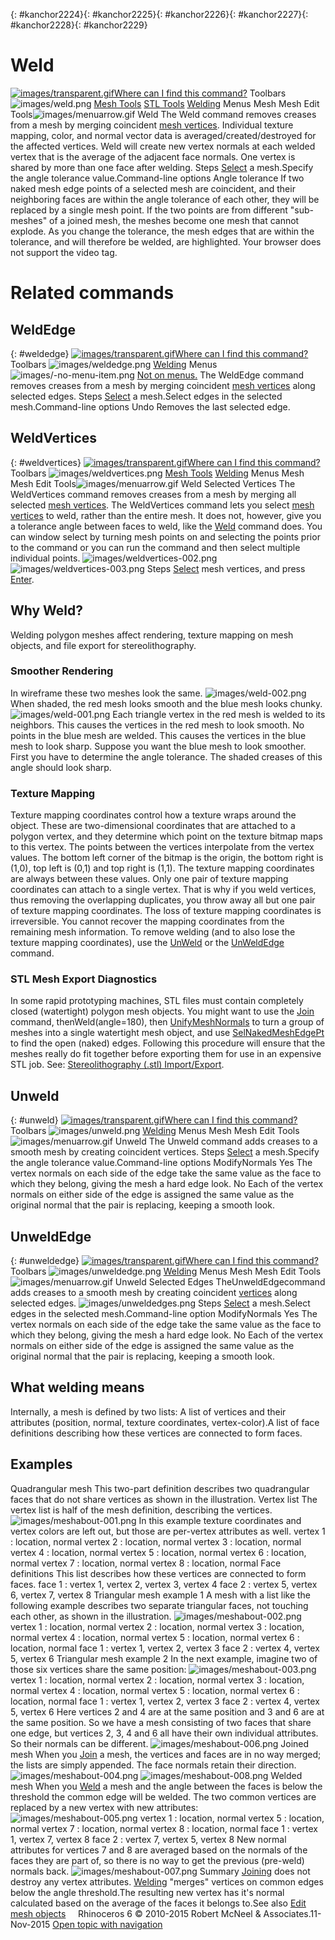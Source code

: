 ---
---

{: #kanchor2224}{: #kanchor2225}{: #kanchor2226}{: #kanchor2227}{: #kanchor2228}{: #kanchor2229}
# Weld
 [![images/transparent.gif](images/transparent.gif)Where can I find this command?](javascript:void(0);) Toolbars
![images/weld.png](images/weld.png) [Mesh Tools](mesh-tools-toolbar.html)  [STL Tools](stl-tools-toolbar.html)  [Welding](welding-toolbar.html) 
Menus
Mesh
Mesh Edit Tools![images/menuarrow.gif](images/menuarrow.gif)
Weld
The Weld command removes creases from a mesh by merging coincident [mesh vertices](meshvertex.html).
Individual texture mapping, color, and normal vector data is averaged/created/destroyed for the affected vertices.
Weld will create new vertex normals at each welded vertex that is the average of the adjacent face normals. One vertex is shared by more than one face after welding.
Steps
 [Select](select-objects.html) a mesh.Specify the angle tolerance value.Command-line options
Angle tolerance
If two naked mesh edge points of a selected mesh are coincident, and their neighboring faces are within the angle tolerance of each other, they will be replaced by a single mesh point. If the two points are from different "sub-meshes" of a joined mesh, the meshes become one mesh that cannot explode.
As you change the tolerance, the mesh edges that are within the tolerance, and will therefore be welded, are highlighted.
Your browser does not support the video tag.
# Related commands

## WeldEdge
{: #weldedge}
 [![images/transparent.gif](images/transparent.gif)Where can I find this command?](javascript:void(0);) Toolbars
![images/weldedge.png](images/weldedge.png) [Welding](welding-toolbar.html) 
Menus
![images/-no-menu-item.png](images/-no-menu-item.png) [Not on menus.](menuwhattodo.html) 
The WeldEdge command removes creases from a mesh by merging coincident [mesh vertices](meshvertex.html) along selected edges.
Steps
 [Select](select-objects.html) a mesh.Select edges in the selected mesh.Command-line options
Undo
Removes the last selected edge.

## WeldVertices
{: #weldvertices}
 [![images/transparent.gif](images/transparent.gif)Where can I find this command?](javascript:void(0);) Toolbars
![images/weldvertices.png](images/weldvertices.png) [Mesh Tools](mesh-tools-toolbar.html)  [Welding](welding-toolbar.html) 
Menus
Mesh
Mesh Edit Tools![images/menuarrow.gif](images/menuarrow.gif)
Weld Selected Vertices
The WeldVertices command removes creases from a mesh by merging all selected [mesh vertices](meshvertex.html).
The WeldVertices command lets you select [mesh vertices](meshvertex.html) to weld, rather than the entire mesh. It does not, however, give you a tolerance angle between faces to weld, like the [Weld](#) command does. You can window select by turning mesh points on and selecting the points prior to the command or you can run the command and then select multiple individual points.
![images/weldvertices-002.png](images/weldvertices-002.png)![images/weldvertices-003.png](images/weldvertices-003.png)
Steps
 [Select](select-objects.html) mesh vertices, and press [Enter](enter-key.html).
## Why Weld?
Welding polygon meshes affect rendering, texture mapping on mesh objects, and file export for stereolithography.

### Smoother Rendering
In wireframe these two meshes look the same.
![images/weld-002.png](images/weld-002.png)
When shaded, the red mesh looks smooth and the blue mesh looks chunky.
![images/weld-001.png](images/weld-001.png)
Each triangle vertex in the red mesh is welded to its neighbors. This causes the vertices in the red mesh to look smooth. No points in the blue mesh are welded. This causes the vertices in the blue mesh to look sharp.
Suppose you want the blue mesh to look smoother.
First you have to determine the angle tolerance. The shaded creases of this angle should look sharp.

### Texture Mapping
Texture mapping coordinates control how a texture wraps around the object. These are two-dimensional coordinates that are attached to a polygon vertex, and they determine which point on the texture bitmap maps to this vertex. The points between the vertices interpolate from the vertex values.
The bottom left corner of the bitmap is the origin, the bottom right is (1,0), top left is (0,1) and top right is (1,1). The texture mapping coordinates are always between these values.
Only one pair of texture mapping coordinates can attach to a single vertex. That is why if you weld vertices, thus removing the overlapping duplicates, you throw away all but one pair of texture mapping coordinates.
The loss of texture mapping coordinates is irreversible. You cannot recover the mapping coordinates from the remaining mesh information.
To remove welding (and to also lose the texture mapping coordinates), use the [UnWeld](#unweld) or the [UnWeldEdge](#unweldedge) command.

### STL Mesh Export Diagnostics
In some rapid prototyping machines, STL files must contain completely closed (watertight) polygon mesh objects.
You might want to use the [Join](join.html) command, thenWeld(angle=180), then [UnifyMeshNormals](unifymeshnormals.html) to turn a group of meshes into a single watertight mesh object, and use [SelNakedMeshEdgePt](selection-commands.html#selnakedmeshedgept) to find the open (naked) edges. Following this procedure will ensure that the meshes really do fit together before exporting them for use in an expensive STL job.
See: [Stereolithography (.stl) Import/Export](stereolithography-stl-import-export.html).

## Unweld
{: #unweld}
 [![images/transparent.gif](images/transparent.gif)Where can I find this command?](javascript:void(0);) Toolbars
![images/unweld.png](images/unweld.png) [Welding](welding-toolbar.html) 
Menus
Mesh
Mesh Edit Tools![images/menuarrow.gif](images/menuarrow.gif)
Unweld
The Unweld command adds creases to a smooth mesh by creating coincident vertices.
Steps
 [Select](select-objects.html) a mesh.Specify the angle tolerance value.Command-line options
ModifyNormals
Yes
The vertex normals on each side of the edge take the same value as the face to which they belong, giving the mesh a hard edge look.
No
Each of the vertex normals on either side of the edge is assigned the same value as the original normal that the pair is replacing, keeping a smooth look.

## UnweldEdge
{: #unweldedge}
 [![images/transparent.gif](images/transparent.gif)Where can I find this command?](javascript:void(0);) Toolbars
![images/unweldedge.png](images/unweldedge.png) [Welding](welding-toolbar.html) 
Menus
Mesh
Mesh Edit Tools![images/menuarrow.gif](images/menuarrow.gif)
Unweld Selected Edges
TheUnweldEdgecommand adds creases to a smooth mesh by creating coincident [vertices](meshvertex.html) along selected edges.
![images/unweldedges.png](images/unweldedges.png)
Steps
 [Select](select-objects.html) a mesh.Select edges in the selected mesh.Command-line option
ModifyNormals
Yes
The vertex normals on each side of the edge take the same value as the face to which they belong, giving the mesh a hard edge look.
No
Each of the vertex normals on either side of the edge is assigned the same value as the original normal that the pair is replacing, keeping a smooth look.

## What welding means
Internally, a mesh is defined by two lists:
A list of vertices and their attributes (position, normal, texture coordinates, vertex-color).A list of face definitions describing how these vertices are connected to form faces.
## Examples
Quadrangular mesh
This two-part definition describes two quadrangular faces that do not share vertices as shown in the illustration.
Vertex list
The vertex list is half of the mesh definition, describing the vertices.
![images/meshabout-001.png](images/meshabout-001.png)
In this example texture coordinates and vertex colors are left out, but those are per-vertex attributes as well.
vertex 1 : location, normal
vertex 2 : location, normal
vertex 3 : location, normal
vertex 4 : location, normal
vertex 5 : location, normal
vertex 6 : location, normal
vertex 7 : location, normal
vertex 8 : location, normal
Face definitions
This list describes how these vertices are connected to form faces.
face 1 : vertex 1, vertex 2, vertex 3, vertex 4
face 2 : vertex 5, vertex 6, vertex 7, vertex 8
Triangular mesh example 1
A mesh with a list like the following example describes two separate triangular faces, not touching each other, as shown in the illustration.
![images/meshabout-002.png](images/meshabout-002.png)
vertex 1 : location, normal
vertex 2 : location, normal
vertex 3 : location, normal
vertex 4 : location, normal
vertex 5 : location, normal
vertex 6 : location, normal
face 1 : vertex 1, vertex 2, vertex 3
face 2 : vertex 4, vertex 5, vertex 6
Triangular mesh example 2
In the next example, imagine two of those six vertices share the same position:
![images/meshabout-003.png](images/meshabout-003.png)
vertex 1 : location, normal
vertex 2 : location, normal
vertex 3 : location, normal
vertex 4 : location, normal
vertex 5 : location, normal
vertex 6 : location, normal
face 1 : vertex 1, vertex 2, vertex 3
face 2 : vertex 4, vertex 5, vertex 6
Here vertices 2 and 4 are at the same position and 3 and 6 are at the same position.
So we have a mesh consisting of two faces that share one edge, but vertices 2, 3, 4 and 6 all have their own individual attributes. So their normals can be different.
![images/meshabout-006.png](images/meshabout-006.png)
Joined mesh
When you [Join](join.html) a mesh, the vertices and faces are in no way merged; the lists are simply appended. The face normals retain their direction.
![images/meshabout-004.png](images/meshabout-004.png)
![images/meshabout-008.png](images/meshabout-008.png)
Welded mesh
When you [Weld](#) a mesh and the angle between the faces is below the threshold the common edge will be welded.
The two common vertices are replaced by a new vertex with new attributes:
![images/meshabout-005.png](images/meshabout-005.png)
vertex 1 : location, normal
vertex 5 : location, normal
vertex 7 : location, normal
vertex 8 : location, normal
face 1 : vertex 1, vertex 7, vertex 8
face 2 : vertex 7, vertex 5, vertex 8
New normal attributes for vertices 7 and 8 are averaged based on the normals of the faces they are part of, so there is no way to get the previous (pre-weld) normals back.
![images/meshabout-007.png](images/meshabout-007.png)
Summary
 [Joining](join.html) does not destroy any vertex attributes. [Welding](#) "merges" vertices on common edges below the angle threshold.The resulting new vertex has it's normal calculated based on the average of the faces it belongs to.See also
 [Edit mesh objects](sak-meshtools.html) 
&#160;
&#160;
Rhinoceros 6 © 2010-2015 Robert McNeel &amp; Associates.11-Nov-2015
 [Open topic with navigation](weld.html) 

